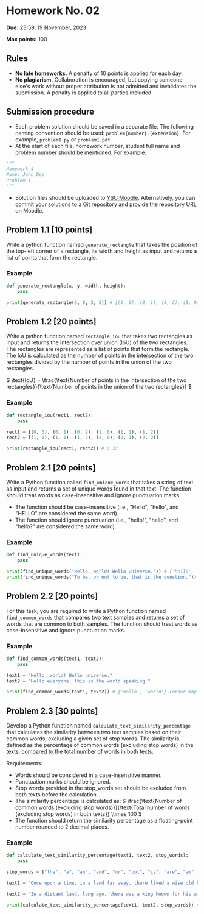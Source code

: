 # Homework No. 02

**Due:** 23:59, 19 November, 2023

**Max points:** 100

## Rules

- **No late homeworks.** A penalty of 10 points is applied for each day.
- **No plagiarism.** Collaboration is encouraged, but copying someone else's work without proper attribution is not admitted and invalidates the submission. A penalty is applied to all parties included.

## Submission procedure

- Each problem solution should be saved in a separate file. The following naming convention should be used: `problem{number}.{extension}`. For example, `problem1.py` or `problem1.pdf`.
- At the start of each file, homework number, student full name and problem number should be mentioned. For example:

```python
"""
Homework 4
Name: John Doe
Problem 1
"""
```

- Solution files should be uploaded to [YSU Moodle](https://e-learning.ysu.am/). Alternatively, you can commit your solutions to a Git repository and provide the repository URL on Moodle.

<div style="page-break-after: always;"></div>

## Problem 1.1 [10 points]

Write a python function named `generate_rectangle` that takes the position of the top-left corner of a rectangle, its width and height as input and returns a list of points that form the rectangle.

### Example

```python
def generate_rectangle(x, y, width, height):
    pass

print(generate_rectangle(0, 0, 3, 2)) # [(0, 0), (0, 1), (0, 2), (1, 0), (1, 1), (1, 2)]
```

## Problem 1.2 [20 points]

Write a python function named `rectangle_iou` that takes two rectangles as input and returns the intersection over union (IoU) of the two rectangles. The rectangles are represented as a list of points that form the rectangle.
The IoU is calculated as the number of points in the intersection of the two rectangles divided by the number of points in the union of the two rectangles.

$ \text{IoU} = \frac{\text{Number of points in the intersection of the two rectangles}}{\text{Number of points in the union of the two rectangles}} $
### Example

```python
def rectangle_iou(rect1, rect2):
    pass

rect1 = [(0, 0), (0, 1), (0, 2), (1, 0), (1, 1), (1, 2)]
rect2 = [(1, 0), (1, 1), (1, 2), (2, 0), (2, 1), (2, 2)]

print(rectangle_iou(rect1, rect2)) # 0.33
```

<div style="page-break-after: always;"></div>

## Problem 2.1 [20 points]

Write a Python function called `find_unique_words` that takes a string of text as input and returns a set of unique words found in that text. The function should treat words as case-insensitive and ignore punctuation marks.

- The function should be case-insensitive (i.e., "Hello", "hello", and "HELLO" are considered the same word).
- The function should ignore punctuation (i.e., "hello!", "hello", and "hello?" are considered the same word).
### Example

```python
def find_unique_words(text):
    pass

print(find_unique_words("Hello, world! Hello universe.")) # {'hello', 'world', 'universe'} (order may vary)
print(find_unique_words("To be, or not to be, that is the question.")) # {'to', 'be', 'or', 'not', 'that', 'is', 'the', 'question'} (order may vary)

```

<div style="page-break-after: always;"></div>

## Problem 2.2 [20 points]

For this task, you are required to write a Python function named `find_common_words` that compares two text samples and returns a set of words that are common to both samples. The function should treat words as case-insensitive and ignore punctuation marks.

### Example

```python
def find_common_words(text1, text2):
    pass

text1 = "Hello, world! Hello universe."
text2 = "Hello everyone, this is the world speaking."

print(find_common_words(text1, text2)) # {'hello', 'world'} (order may vary)
```

<div style="page-break-after: always;"></div>

## Problem 2.3 [30 points]

Develop a Python function named `calculate_text_similarity_percentage` that calculates the similarity between two text samples based on their common words, excluding a given set of stop words. The similarity is defined as the percentage of common words (excluding stop words) in the texts, compared to the total number of words in both texts.

Requirements:
- Words should be considered in a case-insensitive manner.
- Punctuation marks should be ignored.
- Stop words provided in the stop_words set should be excluded from both texts before the calculation.
- The similarity percentage is calculated as: 
$ \frac{\text{Number of common words (excluding stop words)}}{\text{Total number of words (excluding stop words) in both texts}} \times 100 $​
- The function should return the similarity percentage as a floating-point number rounded to 2 decimal places.
### Example

```python
def calculate_text_similarity_percentage(text1, text2, stop_words):
    pass

stop_words = {"the", "a", "an", "and", "or", "but", "is", "are", "am", "was", "were", "be", "been", "being", "have", "has", "had", "do", "does", "did", "shall", "will", "should", "would", "may", "might", "must", "can", "could"}

text1 = "Once upon a time, in a land far away, there lived a wise old king. The king ruled his kingdom with fairness and justice, earning the love and respect of his people. Every day, the king would walk through the kingdom, listening to the concerns of his subjects and offering wisdom and guidance. His kingdom was known for its prosperity and peace, a beacon of hope in a tumultuous world. The people of the land worked hard, but they were happy, knowing that their ruler had their best interests at heart."

text2 = "In a distant land, long ago, there was a king known for his wisdom. He governed his realm with equity and benevolence, which made him beloved by his citizens. The monarch made it a point to roam his kingdom regularly, paying attention to his people's needs and providing advice and assistance. This kingdom was a place of wealth and tranquility, a symbol of optimism in a troubled era. The inhabitants of this kingdom toiled diligently, yet they felt content, secure in the knowledge that their sovereign cared for their wellbeing."

print(calculate_text_similarity_percentage(text1, text2, stop_words)) # 15.00
```

<script type="text/javascript" src="http://cdn.mathjax.org/mathjax/latest/MathJax.js?config=TeX-AMS-MML_HTMLorMML"></script>
<script type="text/x-mathjax-config">
    MathJax.Hub.Config({ tex2jax: {inlineMath: [['$', '$']]}, messageStyle: "none" });
</script>